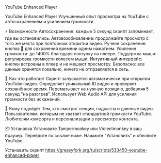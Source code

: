 YouTube Enhanced Player


YouTube Enhanced Player
Улучшенный опыт просмотра на YouTube с автосохранением и усилением громкости



⚡ Возможности
Автосохранение: каждые 5 секунд скрипт запоминает, где вы остановились.
Автовозобновление: продолжайте просмотр с того же места при повторном открытии видео.
Ручное сохранение: кнопка 💾 для сохранения времени одним нажатием.
Усиление громкости: до 1400% благодаря ползунку на плеере.
Поддержка мыши: регулировка громкости колесом мыши.
Интуитивный интерфейс: кнопки встроены в плеер и не мешают просмотру.
Безопасно: все данные хранятся локально, ничего не отправляется в сеть.

🔧 Как это работает
Скрипт запускается автоматически при открытии YouTube-видео.
Определяет уникальный ID видео и проверяет сохранённое время.
Перематывает на нужную позицию, добавляя 5 секунд "на разогрев".
Использует Web Audio API для усиления громкости без искажений.

🎯 Кому подойдёт
Тем, кто смотрит лекции, подкасты и длинные видео.
Пользователям, которым не хватает стандартной громкости YouTube.
Любителям комфорта и персонализации в просмотре контента.

📦 Установка
Установите Tampermonkey или Violentmonkey в ваш браузер.
Перейдите по ссылке ниже.
Нажмите "Установить" и обновите YouTube.


Установить скрипт
https://greasyfork.org/ru/scripts/533450-youtube-enhanced-player
